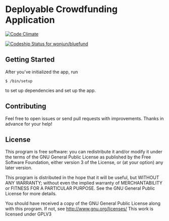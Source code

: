 Deployable Crowdfunding Application
===
[![Code Climate](https://codeclimate.com/repos/54ff8a73e30ba07ed4001cf1/badges/953707bd2b8df410e162/gpa.svg)](https://codeclimate.com/repos/54ff8a73e30ba07ed4001cf1/feed)

[ ![Codeship Status for wonjun/bluefund](https://codeship.com/projects/97bb7750-a9b8-0132-77d1-427bb4181a39/status?branch=master)](https://codeship.com/projects/67785)

Getting Started
---------------

After you've initialized the app, run

    $ /bin/setup

to set up dependencies and set up the app.

## Contributing

Feel free to open issues or send pull requests with improvements. Thanks in
advance for your help!

## License

This program is free software: you can redistribute it and/or modify
it under the terms of the GNU General Public License as published by
the Free Software Foundation, either version 3 of the License, or
(at your option) any later version.

This program is distributed in the hope that it will be useful,
but WITHOUT ANY WARRANTY; without even the implied warranty of
MERCHANTABILITY or FITNESS FOR A PARTICULAR PURPOSE.  See the
GNU General Public License for more details.

You should have received a copy of the GNU General Public License
along with this program.  If not, see http://www.gnu.org/licenses/
This work is licensed under GPLV3
